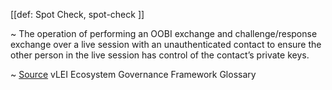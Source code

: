 [[def: Spot Check, spot-check ]]

~ The operation of performing an OOBI exchange and challenge/response exchange over a live session with an unauthenticated contact to ensure the other person in the live session has control of the contact’s private keys.

~ [Source](https://www.gleif.org/vlei/introducing-the-vlei-ecosystem-governance-framework/2023-12-15_vlei-egf-v2.0-glossary_v1.3_final.pdf) vLEI Ecosystem Governance Framework Glossary